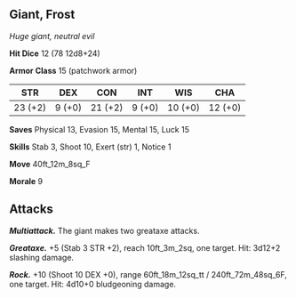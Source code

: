 ## Giant, Frost

*Huge giant, neutral evil*

**Hit Dice** 12 (78 12d8+24)

**Armor Class** 15 (patchwork armor)

| STR     | DEX     | CON     | INT     | WIS     | CHA     |
|---------|---------|---------|---------|---------|---------|
| 23 (+2) |  9 (+0) | 21 (+2) |  9 (+0) | 10 (+0) | 12 (+0) |

**Saves** Physical 13, Evasion 15, Mental 15, Luck 15

**Skills** Stab 3, Shoot 10, Exert (str) 1, Notice 1

**Move** 40ft\_12m\_8sq\_F

**Morale** 9

## Attacks

***Multiattack.*** The giant makes two greataxe attacks.

***Greataxe.*** +5 (Stab 3 STR +2), reach 10ft\_3m\_2sq, one target. Hit: 3d12+2 slashing damage.

***Rock.*** +10 (Shoot 10 DEX +0), range 60ft\_18m\_12sq\_tt / 240ft\_72m\_48sq\_6F, one target. Hit: 4d10+0 bludgeoning damage.

